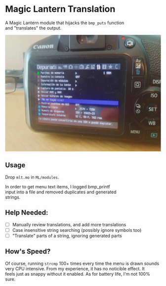 # Magic Lantern Translation
A Magic Lantern module that hijacks the `bmp_puts` function  
and "translates" the output.

![demo](demo.jpg)

## Usage
Drop `mlt.mo` in `ML/modules`.

In order to get menu text items, I logged bmp_printf  
input into a file and removed duplicates and generated  
strings.  

## Help Needed:
- [ ] Manually review translations, and add more translations
- [ ] Case insensitive string searching (possibly ignore symbols too)
- [ ] "Translate" parts of a string, ignoring generated parts

## How's Speed?
Of course, running `strcmp` 100+ times every time the menu is drawn sounds  
very CPU intensive. From my experience, it has no noticible effect. It  
feels just as snappy without it enabled. As for battery life, I'm not 100% sure.  
